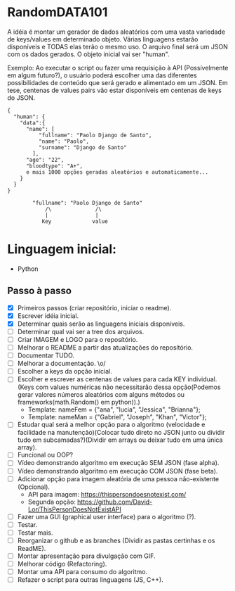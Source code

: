 # RandomDATA101
A idéia é montar um gerador de dados aleatórios com uma vasta variedade de keys/values em determinado objeto. Várias linguagens estarão disponíveis e TODAS elas terão o mesmo uso. O arquivo final será um JSON com os dados gerados. O objeto inicial vai ser "human".

Exemplo: Ao executar o script ou fazer uma requisição à API (Possívelmente em algum futuro?), o usuário poderá escolher uma das diferentes possibilidades de conteúdo que será gerado e alimentado em um JSON. Em tese, centenas de values pairs vão estar disponíveis em centenas de keys do JSON.
```
{
  "human": {
    "data":{ 
      "name": [
          "fullname": "Paolo Django de Santo",
          "name": "Paolo",
          "surname": "Django de Santo"
        ],
      "age": "22",
      "bloodtype": "A+",
      e mais 1000 opções geradas aleatórios e automaticamente...
    }
  }
}

        "fullname": "Paolo Django de Santo"
            /\              /\
            |               |
           Key             value

```


# Linguagem inicial:
- Python

## Passo à passo
- [X] Primeiros passos (criar repositório, iniciar o readme).
- [X] Escrever idéia inicial.
- [X] Determinar quais serão as linguagens iniciais disponíveis.
- [ ] Determinar qual vai ser a tree dos arquivos.
- [ ] Criar IMAGEM e LOGO para o reposítório.
- [ ] Melhorar o README a partir das atualizações do reposítório.
- [ ] Documentar TUDO.
- [ ] Melhorar a documentação. \o/
- [ ] Escolher a keys da opção inicial.
- [ ] Escolher e escrever as centenas de values para cada KEY individual. (Keys com values numéricas não necessitarão dessa opção(Podemos gerar valores números aleatórios com alguns métodos ou frameworks(math.Random() em python)).)
    * Template: nameFem = {"ana", "lucia", "Jessica", "Brianna"};
    * Template: nameMan = {"Gabriel", "Joseph", "Khan", "Victor"};
- [ ] Estudar qual será a melhor opção para o algoritmo (velocidade e facilidade na manutenção)(Colocar tudo direto no JSON junto ou dividir tudo em subcamadas?)(Dividir em arrays ou deixar tudo em uma única array).
- [ ] Funcional ou OOP?
- [ ] Vídeo demonstrando algoritmo em execução SEM JSON (fase alpha).
- [ ] Vídeo demonstrando algoritmo em execução COM JSON (fase beta).
- [ ] Adicionar opção para imagem aleatória de uma pessoa não-existente (Opcional).
    * API para imagem: https://thispersondoesnotexist.com/
    * Segunda opção: https://github.com/David-Lor/ThisPersonDoesNotExistAPI
- [ ] Fazer uma GUI (graphical user interface) para o algoritmo (?).
- [ ] Testar.
- [ ] Testar mais.
- [ ] Reorganizar o github e as branches (Dividir as pastas certinhas e os ReadME).
- [ ] Montar apresentação para divulgação com GIF.
- [ ] Melhorar código (Refactoring).
- [ ] Montar uma API para consumo do algoritmo.
- [ ] Refazer o script para outras linguagens (JS, C++).
